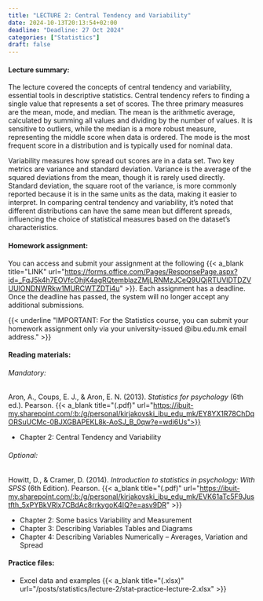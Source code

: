 ```yaml
---
title: "LECTURE 2: Central Tendency and Variability"
date: 2024-10-13T20:13:54+02:00
deadline: "Deadline: 27 Oct 2024"
categories: ["Statistics"]
draft: false
---
```


#### Lecture summary:

The lecture covered the concepts of central tendency and variability, essential tools in descriptive statistics. Central tendency refers to finding a single value that represents a set of scores. The three primary measures are the mean, mode, and median. The mean is the arithmetic average, calculated by summing all values and dividing by the number of values. It is sensitive to outliers, while the median is a more robust measure, representing the middle score when data is ordered. The mode is the most frequent score in a distribution and is typically used for nominal data.

Variability measures how spread out scores are in a data set. Two key metrics are variance and standard deviation. Variance is the average of the squared deviations from the mean, though it is rarely used directly. Standard deviation, the square root of the variance, is more commonly reported because it is in the same units as the data, making it easier to interpret. In comparing central tendency and variability, it’s noted that different distributions can have the same mean but different spreads, influencing the choice of statistical measures based on the dataset’s characteristics.

#### Homework assignment:

You can access and submit your assignment at the following {{< a_blank title="LINK" url="https://forms.office.com/Pages/ResponsePage.aspx?id=_FqJ5k4h7EOVfcOhjK4agRQtemblazZMjLRNMzJCeQ9UQjRTUVlDTDZVUUlONDNWRkw1MURCWTZDTi4u" >}}. Each assignment has a deadline. Once the deadline has passed, the system will no longer accept any additional submissions.

{{< underline "IMPORTANT: For the Statistics course, you can submit your homework assignment only via your university-issued @ibu.edu.mk email address." >}}

#### Reading materials:

###### Mandatory: 

Aron, A., Coups, E. J., & Aron, E. N. (2013). *Statistics for psychology* (6th ed.). Pearson. {{< a_blank title="(.pdf)" url="https://ibuit-my.sharepoint.com/:b:/g/personal/kirjakovski_ibu_edu_mk/EY8YX1R78ChDqORSuUCMc-0BJXGBAPEKL8k-AoSJ_B_0qw?e=wdi6Us">}}

* Chapter 2: Central Tendency and Variability

###### Optional:

Howitt, D., & Cramer, D. (2014). *Introduction to statistics in psychology: With SPSS* (6th Edition). Pearson. {{< a_blank title="(.pdf)" url="https://ibuit-my.sharepoint.com/:b:/g/personal/kirjakovski_ibu_edu_mk/EVK61aTc5F9Justfth_5xPYBkVRlx7CBdAc8rrkygoK4IQ?e=asv9DR" >}}

* Chapter 2: Some basics  Variability and Measurement
* Chapter 3: Describing Variables  Tables and Diagrams
* Chapter 4: Describing Variables  Numerically – Averages, Variation and Spread

#### Practice files:

* Excel data and examples {{< a_blank title="(.xlsx)" url="/posts/statistics/lecture-2/stat-practice-lecture-2.xlsx" >}}
